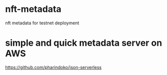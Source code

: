 # nft-metadata
nft metadata for testnet deployment



# simple and quick metadata server on AWS 

https://github.com/pharindoko/json-serverless


